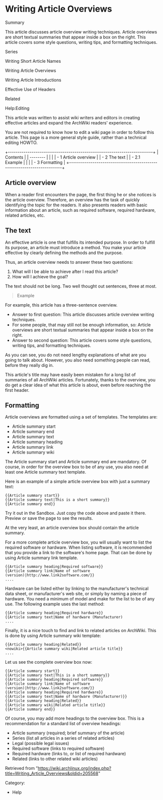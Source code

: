 Writing Article Overviews
=========================

Summary

This article discusses article overview writing techniques. Article
overviews are short textual summaries that appear inside a box on the
right. This article covers some style questions, writing tips, and
formatting techniques.

Series

Writing Short Article Names

Writing Article Overviews

Writing Article Introductions

Effective Use of Headers

Related

Help:Editing

This article was written to assist wiki writers and editors in creating
effective articles and expand the ArchWiki readers' experience.

You are not required to know how to edit a wiki page in order to follow
this article. This page is a more general style guide, rather than a
technical editing HOWTO.

+--------------------------------------------------------------------------+
| Contents                                                                 |
| --------                                                                 |
|                                                                          |
| -   1 Article overview                                                   |
| -   2 The text                                                           |
|     -   2.1 Example                                                      |
|                                                                          |
| -   3 Formatting                                                         |
+--------------------------------------------------------------------------+

Article overview
----------------

When a reader first encounters the page, the first thing he or she
notices is the article overview. Therefore, an overview has the task of
quickly identifying the topic for the readers. It also presents readers
with basic information about an article, such as required software,
required hardware, related articles, etc.

The text
--------

An effective article is one that fulfills its intended purpose. In order
to fulfill its purpose, an article must introduce a method. You make
your article effective by clearly defining the methods and the purpose.

Thus, an article overview needs to answer these two questions:

1.  What will I be able to achieve after I read this article?
2.  How will I achieve the goal?

The text should not be long. Two well thought out sentences, three at
most.

> Example

For example, this article has a three-sentence overview.

-   Answer to first question: This article discusses article overview
    writing techniques.
-   For some people, that may still not be enough information, so:
    Article overviews are short textual summaries that appear inside a
    box on the right.
-   Answer to second question: This article covers some style questions,
    writing tips, and formatting techniques.

As you can see, you do not need lengthy explanations of what are you
going to talk about. However, you also need something people can read,
before they really dig in.

This article's title may have easily been mistaken for a long list of
summaries of all ArchWiki articles. Fortunately, thanks to the overview,
you do get a clear idea of what this article is about, even before
reaching the first header.

Formatting
----------

Article overviews are formatted using a set of templates. The templates
are:

-   Article summary start
-   Article summary end
-   Article summary text
-   Article summary heading
-   Article summary link
-   Article summary wiki

The Article summary start and Article summary end are mandatory. Of
course, in order for the overview box to be of any use, you also need at
least one Article summary text template.

Here is an example of a simple article overview box with just a summary
text:

    {{Article summary start}}
    {{Article summary text|This is a short summary}}
    {{Article summary end}}

Try it out in the Sandbox. Just copy the code above and paste it there.
Preview or save the page to see the results.

At the very least, an article overview box should contain the article
summary.

For a more complete article overview box, you will usually want to list
the required software or hardware. When listing software, it is
recommended that you provide a link to the software's home page. That
can be done by using Article summary link template.

    {{Article summary heading|Required software}}
    {{Article summary link|Name of software (version)|http://www.link2software.com/}}
    ....

Hardware can be listed either by linking to the manufacturer's technical
data sheet, or manufacturer's web site, or simply by naming a piece of
hardware. You need a minimum of model and make for the list to be of any
use. The following example uses the last method:

    {{Article summary heading|Required hardware}}
    {{Article summary text|Name of hardware (Manufacturer)
    ....

Finally, it is a nice touch to find and link to related articles on
ArchWiki. This is done by using Article summary wiki template:

    {{Article summary heading|Related}}
    <nowiki>{{Article summary wiki|Related article title}}
    ....

Let us see the complete overview box now:

    {{Article summary start}}
    {{Article summary text|This is a short summary}}
    {{Article summary heading|Required software}}
    {{Article summary link|Name of software (version)|http://www.link2software.com/}}
    {{Article summary heading|Required hardware}}
    {{Article summary text|Name of hardware (Manufacturer)}}
    {{Article summary heading|Related}}
    {{Article summary wiki|Related article title}}
    {{Article summary end}}

Of course, you may add more headings to the overview box. This is a
recommendation for a standard list of overview headings:

-   Article summary (required; brief summary of the article)
-   Series (list all articles in a series of related articles)
-   Legal (possible legal issues)
-   Required software (links to required software)
-   Required hardware (links to, or list of required hardware)
-   Related (links to other related wiki articles)

Retrieved from
"https://wiki.archlinux.org/index.php?title=Writing_Article_Overviews&oldid=205568"

Category:

-   Help
